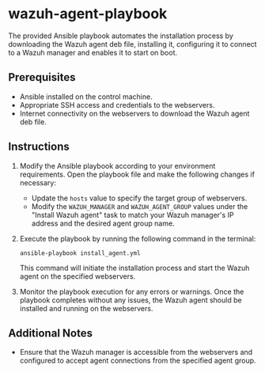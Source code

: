 # wazuh-agent-playbook
 The provided Ansible playbook automates the installation process by downloading the Wazuh agent deb file, installing it, configuring it to connect to a Wazuh manager and enables it to start on boot.

## Prerequisites

- Ansible installed on the control machine.
- Appropriate SSH access and credentials to the webservers.
- Internet connectivity on the webservers to download the Wazuh agent deb file.

## Instructions

1. Modify the Ansible playbook according to your environment requirements. Open the playbook file  and make the following changes if necessary:

   - Update the `hosts` value to specify the target group of webservers.
   - Modify the `WAZUH_MANAGER` and `WAZUH_AGENT_GROUP` values under the "Install Wazuh agent" task to match your Wazuh manager's IP address and the desired agent group name.

2. Execute the playbook by running the following command in the terminal:

   ```
   ansible-playbook install_agent.yml
   ```

   This command will initiate the installation process and start the Wazuh agent on the specified webservers.

3. Monitor the playbook execution for any errors or warnings. Once the playbook completes without any issues, the Wazuh agent should be installed and running on the webservers.

## Additional Notes

- Ensure that the Wazuh manager is accessible from the webservers and configured to accept agent connections from the specified agent group.

